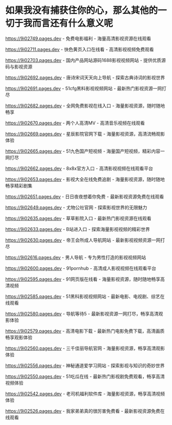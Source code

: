 # 如果我没有捕获住你的心，那么其他的一切于我而言还有什么意义呢
https://9i02749.pages.dev - 免费电影福利 - 海量高清影视资源在线观看

https://9i02711.pages.dev - 快色黄页入口在线看 - 高清影视视频免费观看

https://9i02703.pages.dev - 国内产品网站源码1688影视视频网站 - 提供优质源码与影视资源

https://9i02692.pages.dev - 唐诗宋词天天向上导航 - 探索古典诗词的影视世界

https://9i02691.pages.dev - 51cfg黑料影视视频网站 - 最新热门影视资源一网打尽

https://9i02682.pages.dev - 全网免费影视在线入口 - 海量影视资源，随时随地畅享

https://9i02670.pages.dev - 两个人高清MV - 高清音乐视频在线观看

https://9i02669.pages.dev - 星辰影院官网下载 - 海量影视资源，高清流畅观影体验

https://9i02665.pages.dev - 51九色国产短视频 - 海量国产短视频，精彩内容一网打尽

https://9i02662.pages.dev - 8x8x官方入口 - 高清影视视频在线观看平台

https://9i02653.pages.dev - 影视大全在线免费追剧 - 海量影视资源，随时随地畅享精彩剧集

https://9i02651.pages.dev - 日日夜夜想着你免费 - 最新影视资源免费在线观看

https://9i02649.pages.dev - 尤物公社官网 - 探索影视世界的无限魅力

https://9i02635.pages.dev - 草草影院入口 - 最新热门影视资源在线观看

https://9i02633.pages.dev - B站进入口 - 探索海量影视视频的精彩世界

https://9i02630.pages.dev - 帝王会所成人导航网站 - 最新影视视频资源一网打尽

https://9i02616.pages.dev - 男人导航 - 专为男性打造的影视视频网站

https://9i02600.pages.dev - 91pornhub - 高清成人影视视频在线观看平台

https://9i02595.pages.dev - 91网页版在线看 - 海量影视资源，随时随地畅享高清视频

https://9i02585.pages.dev - 51黑科影视视频网站 - 最新电影、电视剧、综艺在线观看

https://9i02580.pages.dev - 导航等待5 - 最新影视资源一网打尽，畅享高清观影体验

https://9i02579.pages.dev - 高清电影下载 - 最新热门电影免费下载，高清画质畅享观影体验

https://9i02560.pages.dev - 三千佳丽导航官网 - 海量影视资源，畅享高清观影体验

https://9i02556.pages.dev - 神秘通道爱学习网站 - 探索影视与知识的奇妙世界

https://9i02550.pages.dev - 51吃瓜在线 - 最新热门影视剧免费观看，畅享高清视频体验

https://9i02542.pages.dev - 老司机福利软件库 - 海量影视资源，畅享高清视频体验

https://9i02526.pages.dev - 我家弟弟真的很厉害免费看 - 最新影视资源免费在线观看

